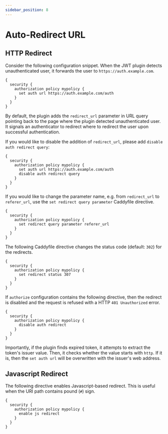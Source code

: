 ```yaml
---
sidebar_position: 8
---
```


# Auto-Redirect URL

## HTTP Redirect

Consider the following configuration snippet. When the JWT plugin detects
unauthenticated user, it forwards the user to `https://auth.example.com`.

```
{
  security {
    authorization policy mypolicy {
      set auth url https://auth.example.com/auth
    }
  }
}
```

By default, the plugin adds the `redirect_url` parameter in URL query
pointing back to the page where the plugin detected unauthenticated user.
It signals an authenticator to redirect where to redirect the user upon
successful authentication.

If you would like to disable the addition of `redirect_url`, please
add `disable auth redirect query`:

```
{
  security {
    authorization policy mypolicy {
      set auth url https://auth.example.com/auth
      disable auth redirect query
    }
  }
}
```

If you would like to change the parameter name, e.g. from `redirect_url`
to `referer_url`, use the `set redirect query parameter` Caddyfile directive.

```
{
  security {
    authorization policy mypolicy {
      set redirect query parameter referer_url
    }
  }
}
```

The following Caddyfile directive changes the status code (default: `302`) for
the redirects.

```
{
  security {
    authorization policy mypolicy {
      set redirect status 307
    }
  }
}
```

If `authorize` configuration contains the following directive, then the redirect
is disabled and the request is refused with a HTTP `401 Unauthorized` error.

```
{
  security {
    authorization policy mypolicy {
      disable auth redirect
    }
  }
}
```

Importantly, if the plugin finds expired token, it attempts to extract the
token's issuer value. Then, it checks whether the value starts with `http`.
If it is, then the `set auth url` will be overwritten with the issuer's
web address.

## Javascript Redirect

The following directive enables Javascript-based redirect. This is useful when
the URI path contains pound (`#`) sign.

```
{
  security {
    authorization policy mypolicy {
      enable js redirect
    }
  }
}
```
